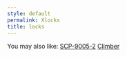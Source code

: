 ```yaml
---
style: default
permalink: Xlocks
title: locks
---
```

You may also like:
[SCP-9005-2](http://scp-wiki.net/scp-9005-2)
[Climber](http://scp-wiki.net/climber)